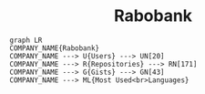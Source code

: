 <h1 align="center">Rabobank</h1>

```mermaid
graph LR
COMPANY_NAME{Rabobank}
COMPANY_NAME ---> U{Users} ---> UN[20]
COMPANY_NAME ---> R{Repositories} ---> RN[171]
COMPANY_NAME ---> G{Gists} ---> GN[43]
COMPANY_NAME ---> ML{Most Used<br>Languages}
```
